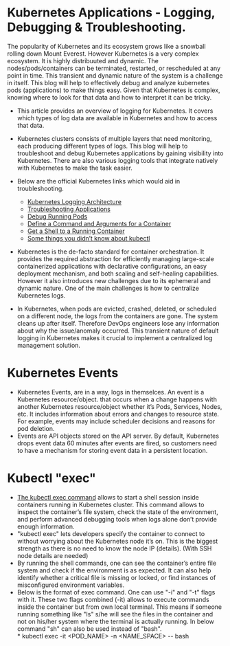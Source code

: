 # Kubernetes Applications - Logging, Debugging & Troubleshooting.
The popularity of Kubernetes and its ecosystem grows like a snowball rolling down Mount Everest. However Kubernetes is a very complex ecosystem. It is highly distribuuted and dynamic. The nodes/pods/containers can be terminated, restarted, or rescheduled at any point in time. This transient and dynamic nature of the system is a challenge in itself. This blog will help to effectively debug and analyze kubernetes pods (applications) to make things easy. Given that Kubernetes is complex, knowing where to look for that data and how to interpret it can be tricky.<br/>
* This article provides an overview of logging for Kubernetes. It covers which types of log data are available in Kubernetes and how to access that data.
* Kubernetes clusters consists of multiple layers that need monitoring, each producing different types of logs. This blog will help to troubleshoot and debug Kubernetes applications by gaining visibility into Kubernetes. There are also various logging tools that integrate natively with Kubernetes to make the task easier.  <br/>
* Below are the official Kubernetes links which would aid in troubleshooting.
   * [Kubernetes Logging Architecture](https://kubernetes.io/docs/concepts/cluster-administration/logging/)<br/>
   * [Troubleshooting Applications](https://kubernetes.io/docs/tasks/debug/debug-application/)<br/>
   * [Debug Running Pods](https://kubernetes.io/docs/tasks/debug/debug-application/debug-running-pod/)<br/>
   * [Define a Command and Arguments for a Container](https://kubernetes.io/docs/tasks/inject-data-application/define-command-argument-container/)<br/>
   * [Get a Shell to a Running Container](https://kubernetes.io/docs/tasks/debug/debug-application/get-shell-running-container/)<br/>
   * [Some things you didn’t know about kubectl](https://kubernetes.io/blog/2015/10/some-things-you-didnt-know-about-kubectl_28/#attach-to-existing-containers) <br/>
   
* Kubernetes is the de-facto standard for container orchestration. It provides the required abstraction for efficiently managing large-scale containerized      applications with declarative configurations, an easy deployment mechanism, and both scaling and self-healing capabilities. However it also introduces new challenges due to its ephemeral and dynamic nature. One of the main challenges is how to centralize Kubernetes logs. <br/>
* In Kubernetes, when pods are evicted, crashed, deleted, or scheduled on a different node, the logs from the containers are gone. The system cleans up after itself. Therefore DevOps engineers lose any information about why the issue/anomaly occurred. This transient nature of default logging in Kubernetes makes it crucial to implement a centralized log management solution. <br/>
# Kubernetes Events
* Kubernetes Events, are in a way, logs in themselces. An event is a Kubernetes resource/object. that occurs when a change happens with another Kubernetes resource/object whether it’s Pods, Services, Nodes, etc. It includes information about errors and changes to resource state. For example, events may include scheduler decisions and reasons for pod deletion.<br/>
* Events are API objects stored on the API server. By default, Kubernetes drops event data 60 minutes after events are fired, so customers need to have a mechanism for storing event data in a persistent location.<br/>
# Kubectl "exec"
* [The kubectl exec command](https://kubernetes.io/docs/reference/generated/kubectl/kubectl-commands#exec) allows to start a shell session inside containers running in Kubernetes cluster. This command allows to inspect the container’s file system, check the state of the environment, and perform advanced debugging tools when logs alone don’t provide enough information.<br/>
* "kubectl exec" lets developers specify the container to connect to without worrying about the Kubernetes node it’s on. This is the biggest strength as there is no need to know the node IP (details). (With SSH node details are needed)<br/>
* By running the shell commands, one can see the container’s entire file system and check if the environment is as expected. It can also help identify whether a critical file is missing or locked, or find instances of misconfigured environment variables.<br/>
*   Below is the format of exec command. One can use "-i" and "-t" flags with it. These two flags combined (-it) allows to execute commands inside the container but from  own local terminal. This means if someone running something like "ls" s/he will see the files in the container and not on his/her system where the terminal is actually running. In below command "sh" can also be used instead of "bash". <br/>
        * kubectl exec -it <POD_NAME> -n <NAME_SPACE>  -- bash <br/>

